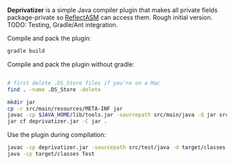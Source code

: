 **Deprivatizer** is a simple Java compiler plugin that makes all private fields package-private so [ReflectASM](/EsotericSoftware/reflectasm) can access them. Rough initial version. TODO: Testing, Gradle/Ant integration.

Compile and pack the plugin:

```sh
gradle build
```

Compile and pack the plugin without gradle:

```sh

# first delete .DS_Store files if you're on a Mac
find . -name .DS_Store -delete

mkdir jar
cp -r src/main/resources/META-INF jar
javac -cp $JAVA_HOME/lib/tools.jar -sourcepath src/main/java -d jar src/main/java/com/example/deprivatizer/Deprivatizer.java
jar cf deprivatizer.jar -C jar .
```

Use the plugin during compilation:

```sh
javac -cp deprivatizer.jar -sourcepath src/test/java -d target/classes src/test/java/Test.java
java -cp target/classes Test
```
